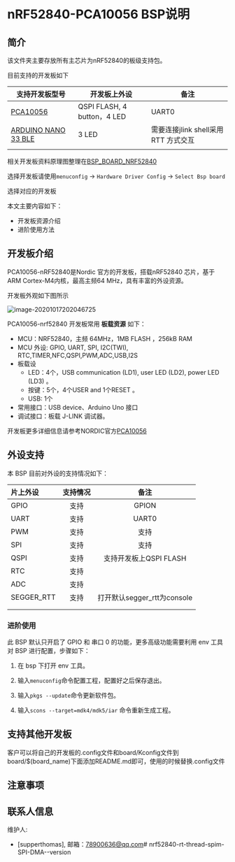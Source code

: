 # nRF52840-PCA10056 BSP说明

## 简介

该文件夹主要存放所有主芯片为nRF52840的板级支持包。

目前支持的开发板如下

| 支持开发板型号                                               | 开发板上外设                | 备注                                |
| ------------------------------------------------------------ | --------------------------- | ----------------------------------- |
| [PCA10056](https://www.nordicsemi.com/Software-and-tools/Development-Kits/nRF52840-DK) | QSPI FLASH, 4 button，4 LED | UART0                               |
| [ARDUINO NANO 33 BLE](https://store.arduino.cc/usa/nano-33-ble-sense-with-headers) | 3 LED                       | 需要连接jlink shell采用RTT 方式交互 |
|                                                              |                             |                                     |

相关开发板资料原理图整理在[BSP_BOARD_NRF52840](https://github.com/supperthomas/BSP_BOARD_NRF52840)

选择开发板请使用`menuconfig` -> `Hardware Driver Config` -> `Select Bsp board`

选择对应的开发板

本文主要内容如下：

- 开发板资源介绍
- 进阶使用方法

## 开发板介绍

PCA10056-nRF52840是Nordic 官方的开发板，搭载nRF52840 芯片，基于ARM Cortex-M4内核，最高主频64 MHz，具有丰富的外设资源。

开发板外观如下图所示

![image-20201017202046725](../docs/images/nrf52840.png)

PCA10056-nrf52840 开发板常用 **板载资源** 如下：

- MCU：NRF52840，主频 64MHz，1MB FLASH ，256kB RAM
- MCU 外设: GPIO, UART, SPI, I2C(TWI), RTC,TIMER,NFC,QSPI,PWM,ADC,USB,I2S
- 板载设
  - LED：4个，USB communication (LD1), user LED (LD2), power LED (LD3) 。
  - 按键：5个，4个USER and 1个RESET 。
  - USB:   1个
- 常用接口：USB device、Arduino Uno 接口
- 调试接口：板载 J-LINK 调试器。

开发板更多详细信息请参考NORDIC官方[PCA10056](https://www.nordicsemi.com/Software-and-tools/Development-Kits/nRF52840-DK)



## 外设支持

本 BSP 目前对外设的支持情况如下：

| **片上外设** | **支持情况** |          **备注**           |
| :----------- | :----------: | :-------------------------: |
| GPIO         |     支持     |            GPION            |
| UART         |     支持     |            UART0            |
| PWM          |     支持     |            支持             |
| SPI          |     支持     |            支持             |
| QSPI         |     支持     |   支持开发板上QSPI FLASH    |
| RTC          |     支持     |                             |
| ADC          |     支持     |                             |
| SEGGER_RTT   |     支持     | 打开默认segger_rtt为console |
|              |              |                             |
|              |              |                             |



### 进阶使用

此 BSP 默认只开启了 GPIO 和 串口 0 的功能，更多高级功能需要利用 env 工具对 BSP 进行配置，步骤如下：

1. 在 bsp 下打开 env 工具。

2. 输入`menuconfig`命令配置工程，配置好之后保存退出。

3. 输入`pkgs --update`命令更新软件包。

4. 输入`scons --target=mdk4/mdk5/iar` 命令重新生成工程。



## 支持其他开发板

客户可以将自己的开发板的.config文件和board/Kconfig文件到board/$(board_name)下面添加README.md即可，使用的时候替换.config文件

## 注意事项

## 联系人信息

维护人:

-  [supperthomas], 邮箱：<78900636@qq.com># nrf52840-rt-thread-spim-SPI-DMA--version
